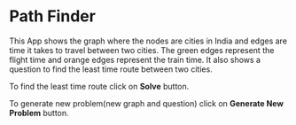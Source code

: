 # Path Finder

This App shows the graph where the nodes are cities in India and edges are time it takes to travel between two cities. The green edges represent the flight time and orange edges represent the train time. It also shows a question to find the least time route between two cities.

To find the least time route click on **Solve** button.


To generate new problem(new graph and question) click on **Generate New Problem** button. 

